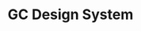 ---
title: 'GC Design System'
description: Design consistent web experiences
image: '/img/cds/gc-design-systems.svg'
imageAlt: 'Screenshot of GC Design System'
link: 'https://design-system.alpha.canada.ca/en/'
weight: 4
---